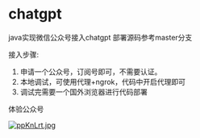 # chatgpt
java实现微信公众号接入chatgpt
部署源码参考master分支

接入步骤:
1. 申请一个公众号，订阅号即可，不需要认证。
2. 本地调试，可使用代理+ngrok，代码中开启代理即可
3. 调试完需要一个国外浏览器进行代码部署


体验公众号

[![ppKnLrt.jpg](https://i.imgtg.com/2023/03/12/fAp0B.jpg)](https://i.imgtg.com/2023/03/12/fAp0B.jpg)
